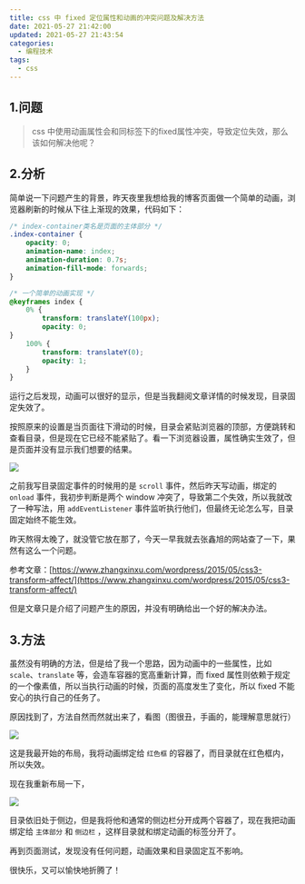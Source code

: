 ```yaml
---
title: css 中 fixed 定位属性和动画的冲突问题及解决方法
date: 2021-05-27 21:42:00
updated: 2021-05-27 21:43:54
categories: 
  - 编程技术
tags: 
  - css
---
```



## 1.问题

>css 中使用动画属性会和同标签下的fixed属性冲突，导致定位失效，那么该如何解决他呢？

## 2.分析

简单说一下问题产生的背景，昨天夜里我想给我的博客页面做一个简单的动画，浏览器刷新的时候从下往上渐现的效果，代码如下：

```css
/* index-container类名是页面的主体部分 */
.index-container {
	opacity: 0;
	animation-name: index;
	animation-duration: 0.7s;
	animation-fill-mode: forwards;
}

/* 一个简单的动画实现 */
@keyframes index {
	0% {
		transform: translateY(100px);
		opacity: 0;
}
	100% {
		transform: translateY(0);
		opacity: 1;
	}
}
```

运行之后发现，动画可以很好的显示，但是当我翻阅文章详情的时候发现，目录固定失效了。

按照原来的设置是当页面往下滑动的时候，目录会紧贴浏览器的顶部，方便跳转和查看目录，但是现在它已经不能紧贴了。看一下浏览器设置，属性确实生效了，但是页面并没有显示我们想要的结果。

![](https://cdn.jsdelivr.net/gh/shuxhan/pic-cdn@aaf2afb1b40cfce4fa9887c441cdba51768a03ff/2021/05/27/7441ad513b49f05c6caadeb0eb862636.png)

之前我写目录固定事件的时候用的是 `scroll` 事件，然后昨天写动画，绑定的 `onload` 事件，我初步判断是两个 window 冲突了，导致第二个失效，所以我就改了一种写法，用 `addEventListener` 事件监听执行他们，但最终无论怎么写，目录固定始终不能生效。

昨天熬得太晚了，就没管它放在那了，今天一早我就去张鑫旭的网站查了一下，果然有这么一个问题。

参考文章：[https://www.zhangxinxu.com/wordpress/2015/05/css3-transform-affect/](https://www.zhangxinxu.com/wordpress/2015/05/css3-transform-affect/)

但是文章只是介绍了问题产生的原因，并没有明确给出一个好的解决办法。

## 3.方法

虽然没有明确的方法，但是给了我一个思路，因为动画中的一些属性，比如 `scale`、`translate` 等，会造车容器的宽高重新计算，而 fixed 属性则依赖于规定的一个像素值，所以当执行动画的时候，页面的高度发生了变化，所以 fixed 不能安心的执行自己的任务了。

原因找到了，方法自然而然就出来了，看图（图很丑，手画的，能理解意思就行）

![](https://cdn.jsdelivr.net/gh/shuxhan/pic-cdn@c8fe674af9d869fb63446c94614a907d8fe75ed2/2021/05/27/910fa54dfb26b804cbee9fe688e1e944.png)

这是我最开始的布局，我将动画绑定给 `红色框` 的容器了，而目录就在红色框内，所以失效。

现在我重新布局一下，

![](https://cdn.jsdelivr.net/gh/shuxhan/pic-cdn@48f5e0929d5628ed8ee3abc1e870fe68fa7ca3a3/2021/05/27/e9d5bddc6dc232c127596937e5ba67da.png)

目录依旧处于侧边，但是我将他和通常的侧边栏分开成两个容器了，现在我把动画绑定给 `主体部分` 和 `侧边栏` ，这样目录就和绑定动画的标签分开了。

再到页面测试，发现没有任何问题，动画效果和目录固定互不影响。

很快乐，又可以愉快地折腾了！